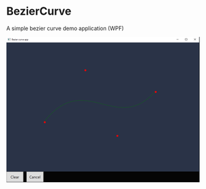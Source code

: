 # BezierCurve
A simple bezier curve demo application (WPF)

![](https://github.com/AlexanderIbraimov/BezierCurve/blob/a455718a07704a1f54402087d46040df17b9d521/Images/screen.png)

